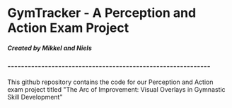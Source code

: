 # GymTracker - A Perception and Action Exam Project
##### Created by Mikkel and Niels

### ------------------------------------------------------------
This github repository contains the code for our Perception and Action exam project titled "The Arc of Improvement: Visual Overlays
in Gymnastic Skill Development"
